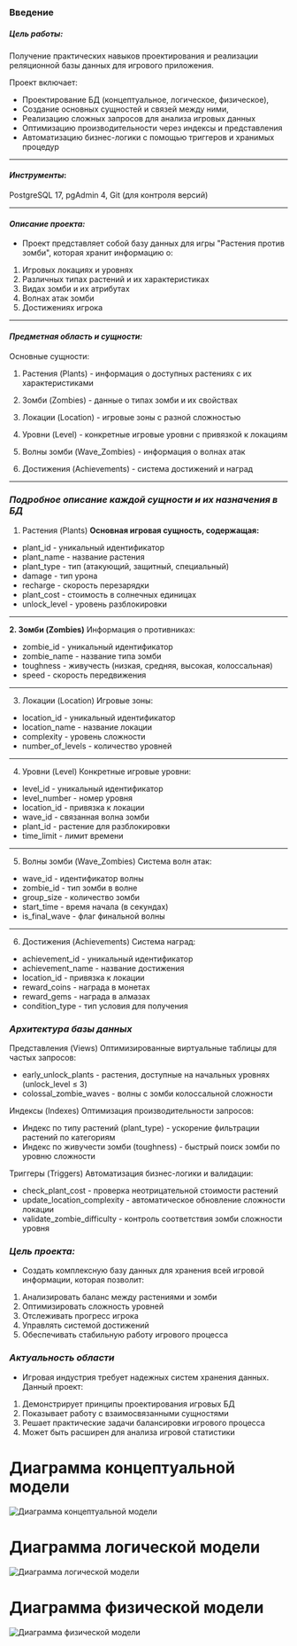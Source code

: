 ### Введение

##### ***Цель работы:***
Получение практических навыков проектирования и реализации реляционной базы данных для игрового приложения.

Проект включает:

* Проектирование БД (концептуальное, логическое, физическое),
* Создание основных сущностей и связей между ними,
* Реализацию сложных запросов для анализа игровых данных
* Оптимизацию производительности через индексы и представления
* Автоматизацию бизнес-логики с помощью триггеров и хранимых процедур

-------
#### ***Инструменты***:
 PostgreSQL 17, pgAdmin 4, Git (для контроля версий)

--------
 #### ***Описание проекта:***


* Проект представляет собой базу данных для игры "Растения против зомби", которая хранит информацию о:

1. Игровых локациях и уровнях
2. Различных типах растений и их характеристиках
3. Видах зомби и их атрибутах
4. Волнах атак зомби
5. Достижениях игрока

----------

#### ***Предметная область и сущности:***


Основные сущности:

1. Растения (Plants) - информация о доступных растениях с их характеристиками

2. Зомби (Zombies) - данные о типах зомби и их свойствах

3. Локации (Location) - игровые зоны с разной сложностью

4. Уровни (Level) - конкретные игровые уровни с привязкой к локациям

5. Волны зомби (Wave_Zombies) - информация о волнах атак

6. Достижения (Achievements) - система достижений и наград

-------

### ***Подробное описание каждой сущности и их назначения в БД***
1. Растения (Plants)
**Основная игровая сущность, содержащая:**

* plant_id - уникальный идентификатор
* plant_name - название растения
* plant_type - тип (атакующий, защитный, специальный)
* damage - тип урона
* recharge - скорость перезарядки
* plant_cost - стоимость в солнечных единицах
* unlock_level - уровень разблокировки

-----------------------

**2. Зомби (Zombies)**
Информация о противниках:

* zombie_id - уникальный идентификатор
* zombie_name - название типа зомби
* toughness - живучесть (низкая, средняя, высокая, колоссальная)
* speed - скорость передвижения

-----------------------

3. Локации (Location)
Игровые зоны:

* location_id - уникальный идентификатор
* location_name - название локации
* complexity - уровень сложности
* number_of_levels - количество уровней

-----------------------

4. Уровни (Level)
Конкретные игровые уровни:

* level_id - уникальный идентификатор
* level_number - номер уровня
* location_id - привязка к локации
* wave_id - связанная волна зомби
* plant_id - растение для разблокировки
* time_limit - лимит времени

-----------------------

5. Волны зомби (Wave_Zombies)
Система волн атак:

* wave_id - идентификатор волны
* zombie_id - тип зомби в волне
* group_size - количество зомби
* start_time - время начала (в секундах)
* is_final_wave - флаг финальной волны

-----------------------

6. Достижения (Achievements)
Система наград:

* achievement_id - уникальный идентификатор
* achievement_name - название достижения
* location_id - привязка к локации
* reward_coins - награда в монетах
* reward_gems - награда в алмазах
* condition_type - тип условия для получения

### ***Архитектура базы данных***

Представления (Views)
Оптимизированные виртуальные таблицы для частых запросов:
* early_unlock_plants - растения, доступные на начальных уровнях (unlock_level ≤ 3)
* colossal_zombie_waves - волны с зомби колоссальной сложности

Индексы (Indexes)
Оптимизация производительности запросов:
* Индекс по типу растений (plant_type) - ускорение фильтрации растений по категориям
* Индекс по живучести зомби (toughness) - быстрый поиск зомби по уровню сложности

Триггеры (Triggers)
Автоматизация бизнес-логики и валидации:
* check_plant_cost - проверка неотрицательной стоимости растений
* update_location_complexity - автоматическое обновление сложности локации
* validate_zombie_difficulty - контроль соответствия зомби сложности уровня

### ***Цель проекта:***

 *    Создать комплексную базу данных для хранения всей игровой информации, которая позволит:

1. Анализировать баланс между растениями и зомби
2. Оптимизировать сложность уровней
3. Отслеживать прогресс игрока
4. Управлять системой достижений
5. Обеспечивать стабильную работу игрового процесса



 ### ***Актуальность области***


*    Игровая индустрия требует надежных систем хранения данных. Данный проект:

1. Демонстрирует принципы проектирования игровых БД
2. Показывает работу с взаимосвязанными сущностями
3. Решает практические задачи балансировки игрового процесса
4. Может быть расширен для анализа игровой статистики


# Диаграмма концептуальной модели
![Диаграмма концептуальной модели](./docs/conceptual-model.jpg)

# Диаграмма логической модели
![Диаграмма логической модели](./docs/logical-model.jpg)

# Диаграмма физической модели
![Диаграмма физической модели](./docs/physical-model.png)
